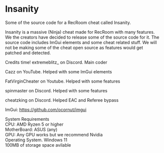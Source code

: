 # Insanity
Some of the source code for a RecRoom cheat called Insanity.  

Insanity is a massive (Ninja) cheat made for RecRoom with many features. We the creators have decided to release some of the source code for it. The source code includes ImGui elements and some cheat related stuff. We will not be making some of the cheat open source as features would get patched and detected.  

Credits time!
extremeblitz_ on Discord. Main coder  

Cazz on YouTube. Helped with some ImGui elements  

FatVirginCheater on Youtube. Helped with some features  

spinmaster on Discord. Helped with some features  

cheatzking on Discord. Helped EAC and Referee bypass  

ImGui: https://github.com/ocornut/imgui  

System Requirements  
CPU: AMD Ryzen 5 or higher  
MotherBoard: ASUS (any)  
GPU: Any GPU works but we recommend Nvidia  
Operating System. Windows 11  
100MB of storage space avilable  
